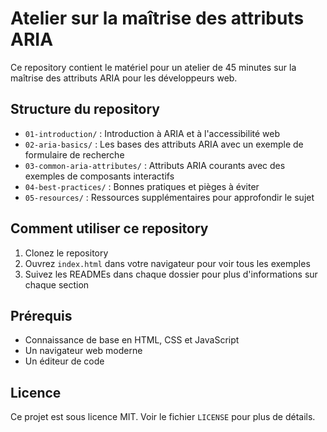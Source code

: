 # Atelier sur la maîtrise des attributs ARIA

Ce repository contient le matériel pour un atelier de 45 minutes sur la maîtrise des attributs ARIA pour les développeurs web.

## Structure du repository

- `01-introduction/` : Introduction à ARIA et à l'accessibilité web
- `02-aria-basics/` : Les bases des attributs ARIA avec un exemple de formulaire de recherche
- `03-common-aria-attributes/` : Attributs ARIA courants avec des exemples de composants interactifs
- `04-best-practices/` : Bonnes pratiques et pièges à éviter
- `05-resources/` : Ressources supplémentaires pour approfondir le sujet

## Comment utiliser ce repository

1. Clonez le repository
2. Ouvrez `index.html` dans votre navigateur pour voir tous les exemples
3. Suivez les READMEs dans chaque dossier pour plus d'informations sur chaque section

## Prérequis

- Connaissance de base en HTML, CSS et JavaScript
- Un navigateur web moderne
- Un éditeur de code

## Licence

Ce projet est sous licence MIT. Voir le fichier `LICENSE` pour plus de détails.